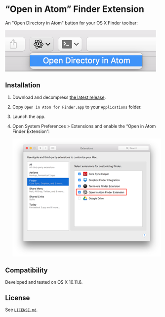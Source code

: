 # “Open in Atom” Finder Extension

An "Open Directory in Atom" button for your OS X Finder toolbar:

![Screenshot of the extension in action](docs/extension.png)

## Installation

1. Download and decompress [the latest release](https://github.com/cdzombak/finder-atom/releases).
2. Copy `Open in Atom for Finder.app` to your `Applications` folder.
3. Launch the app.
4. Open System Preferences > Extensions and enable the “Open in Atom Finder Extension”:

    ![Screenshot of Extensions preference pane](docs/prefs.png)

## Compatibility

Developed and tested on OS X 10.11.6.

## License

See [`LICENSE.md`](LICENSE.md).
